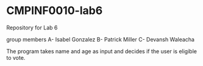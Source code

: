 # CMPINF0010-lab6
Repository for Lab 6

group members
A- Isabel Gonzalez
B- Patrick Miller 
C- Devansh Waleacha

The program takes name and age as input and decides if the user is eligible to vote.
